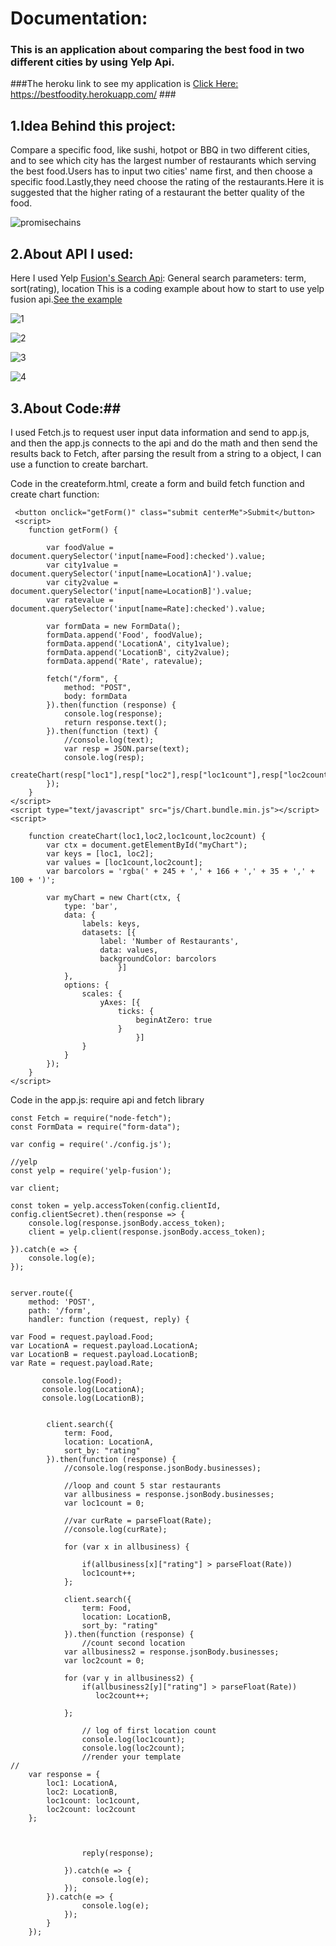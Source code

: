 # Documentation: #

### This is an application about comparing the best food in two different cities by using Yelp Api. ###

###The heroku link to see my application is <a href="https://bestfoodity.herokuapp.com/">Click Here: https://bestfoodity.herokuapp.com/ </a>###

## 1.Idea Behind this project: ##

Compare a specific food, like sushi, hotpot or BBQ in two different cities, and to see which city has the largest number of restaurants which serving the best food.Users has to input two cities' name first, and then choose a specific food.Lastly,they need choose the rating of the restaurants.Here it is suggested that the higher rating of a restaurant the better quality of the food.

![promisechains](https://cloud.githubusercontent.com/assets/13953268/25488074/1278a956-2b34-11e7-9b58-e2057b39bff6.png)

## 2.About API I used: ##

Here I used Yelp <a href="https://www.yelp.com/developers/documentation/v2/search_api">Fusion's Search Api</a>: General search parameters: term, sort(rating), location
This is a coding example about how to start to use yelp fusion api.<a href="https://github.com/Yelp/yelp-fusion/tree/master/fusion/node">See the example</a>

![1](https://cloud.githubusercontent.com/assets/13953268/25488548/51ac1be8-2b35-11e7-92ed-8eaad12acafe.png)

![2](https://cloud.githubusercontent.com/assets/13953268/25488588/67552070-2b35-11e7-88d8-c91e4950a04b.png)

![3](https://cloud.githubusercontent.com/assets/13953268/25488609/731cf810-2b35-11e7-90c9-410577134227.png)

![4](https://cloud.githubusercontent.com/assets/13953268/25488611/74bf800c-2b35-11e7-974c-eb9f97d79c07.png)

## 3.About Code:##
I used Fetch.js to request user input data information and send to app.js, and then the app.js connects to the api and do the math and then send the results back to Fetch, after parsing the result from a string to a object, I can use a function to create barchart.

Code in the createform.html, create a form and build fetch function and create chart function:

```
 <button onclick="getForm()" class="submit centerMe">Submit</button>
 <script>
    function getForm() {
       
        var foodValue = document.querySelector('input[name=Food]:checked').value;
        var city1value = document.querySelector('input[name=LocationA]').value;
        var city2value = document.querySelector('input[name=LocationB]').value;
        var ratevalue = document.querySelector('input[name=Rate]:checked').value;
        
        var formData = new FormData();
        formData.append('Food', foodValue);
        formData.append('LocationA', city1value);
        formData.append('LocationB', city2value);
        formData.append('Rate', ratevalue);

        fetch("/form", {
            method: "POST",
            body: formData
        }).then(function (response) {
            console.log(response);
            return response.text();
        }).then(function (text) {
            //console.log(text);
            var resp = JSON.parse(text);
            console.log(resp);
            createChart(resp["loc1"],resp["loc2"],resp["loc1count"],resp["loc2count"])
        });
    }
</script>
<script type="text/javascript" src="js/Chart.bundle.min.js"></script>
<script>

    function createChart(loc1,loc2,loc1count,loc2count) {
        var ctx = document.getElementById("myChart");
        var keys = [loc1, loc2];
        var values = [loc1count,loc2count];
        var barcolors = 'rgba(' + 245 + ',' + 166 + ',' + 35 + ',' + 100 + ')';

        var myChart = new Chart(ctx, {
            type: 'bar',
            data: {
                labels: keys,
                datasets: [{
                    label: 'Number of Restaurants',
                    data: values,
                    backgroundColor: barcolors
                        }]
            },
            options: {
                scales: {
                    yAxes: [{
                        ticks: {
                            beginAtZero: true
                        }
                            }]
                }
            }
        });
    }
</script>
```

Code in the app.js: require api and fetch library
```
const Fetch = require("node-fetch");
const FormData = require("form-data");

var config = require('./config.js');

//yelp
const yelp = require('yelp-fusion');

var client;

const token = yelp.accessToken(config.clientId, config.clientSecret).then(response => {
    console.log(response.jsonBody.access_token);
    client = yelp.client(response.jsonBody.access_token);

}).catch(e => {
    console.log(e);
});


server.route({
    method: 'POST',
    path: '/form',
    handler: function (request, reply) {

var Food = request.payload.Food;
var LocationA = request.payload.LocationA;
var LocationB = request.payload.LocationB;
var Rate = request.payload.Rate;
        
       console.log(Food);
       console.log(LocationA);
       console.log(LocationB);
       
       
        client.search({
            term: Food,
            location: LocationA,
            sort_by: "rating"
        }).then(function (response) {
            //console.log(response.jsonBody.businesses);
            
            //loop and count 5 star restaurants
            var allbusiness = response.jsonBody.businesses;
            var loc1count = 0;
            
            //var curRate = parseFloat(Rate);
            //console.log(curRate);
           
            for (var x in allbusiness) {
                
                if(allbusiness[x]["rating"] > parseFloat(Rate))
                loc1count++;
            };

            client.search({
                term: Food,
                location: LocationB,
                sort_by: "rating"
            }).then(function (response) {
                //count second location
            var allbusiness2 = response.jsonBody.businesses;
            var loc2count = 0;
           
            for (var y in allbusiness2) {
                if(allbusiness2[y]["rating"] > parseFloat(Rate))
                   loc2count++; 
            
            };
                
                // log of first location count
                console.log(loc1count);
                console.log(loc2count);
                //render your template
//                
    var response = {
        loc1: LocationA, 
        loc2: LocationB, 
        loc1count: loc1count,
        loc2count: loc2count
    };
                

                
                reply(response);
    
            }).catch(e => {
                console.log(e);
            });
        }).catch(e => {
                console.log(e);
            });
        }
    });

```





